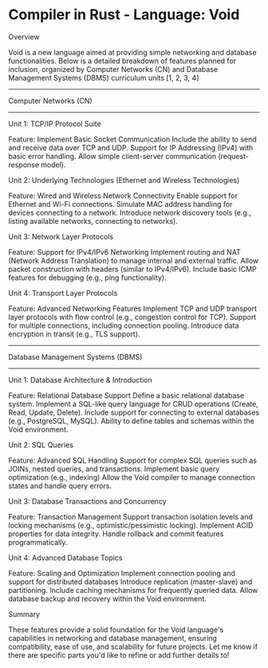 # Compiler in Rust - Language: Void

Overview

Void is a new language aimed at providing simple networking and database functionalities. Below is a detailed breakdown of features planned for inclusion, organized by Computer Networks (CN) and Database Management Systems (DBMS) curriculum units [1, 2, 3, 4]


----------------------------------------------------------------------------------------------------

Computer Networks (CN)

----------------------------------------------------------------------------------------------------

Unit 1: TCP/IP Protocol Suite

Feature: Implement Basic Socket Communication 
Include the ability to send and receive data over TCP and UDP.
Support for IP Addressing (IPv4) with basic error handling.
Allow simple client-server communication (request-response model).

Unit 2: Underlying Technologies (Ethernet and Wireless Technologies)

Feature: Wired and Wireless Network Connectivity
Enable support for Ethernet and Wi-Fi connections.
Simulate MAC address handling for devices connecting to a network.
Introduce network discovery tools (e.g., listing available networks, connecting to networks).

Unit 3: Network Layer Protocols

Feature: Support for IPv4/IPv6 Networking
Implement routing and NAT (Network Address Translation) to manage internal and external traffic.
Allow packet construction with headers (similar to IPv4/IPv6).
Include basic ICMP features for debugging (e.g., ping functionality).

Unit 4: Transport Layer Protocols

Feature: Advanced Networking Features
Implement TCP and UDP transport layer protocols with flow control (e.g., congestion control for TCP).
Support for multiple connections, including connection pooling.
Introduce data encryption in transit (e.g., TLS support).


----------------------------------------------------------------------------------------------------

Database Management Systems (DBMS)

----------------------------------------------------------------------------------------------------

Unit 1: Database Architecture & Introduction

Feature: Relational Database Support
Define a basic relational database system.
Implement a SQL-like query language for CRUD operations (Create, Read, Update, Delete).
Include support for connecting to external databases (e.g., PostgreSQL, MySQL).
Ability to define tables and schemas within the Void environment.

Unit 2: SQL Queries

Feature: Advanced SQL Handling
Support for complex SQL queries such as JOINs, nested queries, and transactions.
Implement basic query optimization (e.g., indexing)
Allow the Void compiler to manage connection states and handle query errors.

Unit 3: Database Transactions and Concurrency

Feature: Transaction Management
Support transaction isolation levels and locking mechanisms (e.g., optimistic/pessimistic locking).
Implement ACID properties for data integrity.
Handle rollback and commit features programmatically.

Unit 4: Advanced Database Topics

Feature: Scaling and Optimization
Implement connection pooling and support for distributed databases
Introduce replication (master-slave) and partitioning.
Include caching mechanisms for frequently queried data.
Allow database backup and recovery within the Void environment.

Summary

These features provide a solid foundation for the Void language's capabilities in networking and database management, ensuring compatibility, ease of use, and scalability for future projects. Let me know if there are specific parts you'd like to refine or add further details to!
